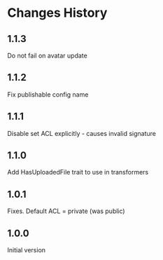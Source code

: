 # Changes History

1.1.3
-----
Do not fail on avatar update

1.1.2
-----
Fix publishable config name

1.1.1
-----
Disable set ACL explicitly - causes invalid signature

1.1.0
-----
Add HasUploadedFile trait to use in transformers

1.0.1
-----
Fixes. Default ACL = private (was public)

1.0.0
-----
Initial version
